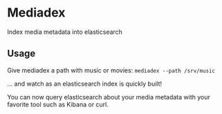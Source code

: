 # Mediadex

Index media metadata into elasticsearch

## Usage

Give mediadex a path with music or movies:
`mediadex --path /srv/music`

... and watch as an elasticsearch index is quickly built!

You can now query elasticsearch about your media metadata with your
favorite tool such as Kibana or curl.

